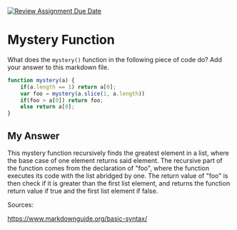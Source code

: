 [![Review Assignment Due Date](https://classroom.github.com/assets/deadline-readme-button-24ddc0f5d75046c5622901739e7c5dd533143b0c8e959d652212380cedb1ea36.svg)](https://classroom.github.com/a/GDPVb20V)
# Mystery Function

What does the `mystery()` function in the following piece of code do? Add your
answer to this markdown file.

```javascript
function mystery(a) {
    if(a.length == 1) return a[0];
    var foo = mystery(a.slice(1, a.length))
    if(foo > a[0]) return foo;
    else return a[0];
}
```
## My Answer

<p>This mystery function recursively finds the greatest element in a list, where the base case of one element returns said element. The recursive part of the function comes from the declaration of "foo", where the function executes its code with the list abridged by one. The return value of "foo" is then check if it is greater than the first list element, and returns the function return value if true and the first list element if false.<br>

Sources:<br>

https://www.markdownguide.org/basic-syntax/
